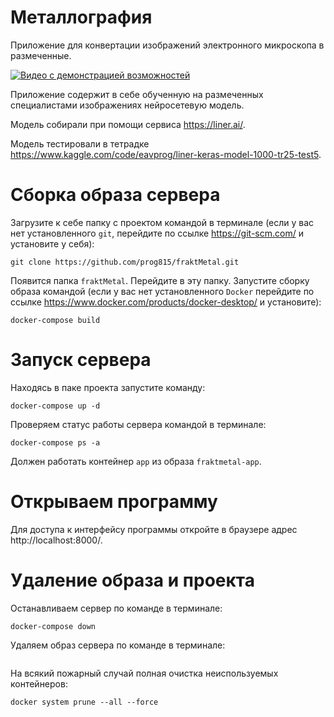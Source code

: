 # Металлография

Приложение для конвертации изображений электронного микроскопа в размеченные.

[![Видео с демонстрацией возможностей](image-1.png)](https://youtu.be/p46eHH7pnMQ)


Приложение содержит в себе обученную на размеченных специалистами изображениях нейросетевую модель.

Модель собирали при помощи сервиса https://liner.ai/.

Модель тестировали в тетрадке https://www.kaggle.com/code/eavprog/liner-keras-model-1000-tr25-test5.


# Сборка образа сервера

Загрузите к себе папку с проектом командой в терминале (если у вас нет установленного `git`, перейдите по ссылке https://git-scm.com/ и установите у себя):
```
git clone https://github.com/prog815/fraktMetal.git
```
Появится папка `fraktMetal`. Перейдите в эту папку.
Запустите сборку образа командой (если у вас нет установленного `Docker` перейдите по ссылке https://www.docker.com/products/docker-desktop/ и установите):
```
docker-compose build
```
# Запуск сервера
Находясь в паке проекта запустите команду:
```
docker-compose up -d
```
Проверяем статус работы сервера командой в терминале:
```
docker-compose ps -a
```
Должен работать контейнер `app` из образа `fraktmetal-app`.
# Открываем программу



Для доступа к интерфейсу программы откройте в браузере адрес http://localhost:8000/.

# Удаление образа и проекта
Останавливаем сервер по команде в терминале:
```
docker-compose down
```
Удаляем образ сервера по команде в терминале:
```

```

На всякий пожарный случай полная очистка неиспользуемых контейнеров:
```
docker system prune --all --force
```

